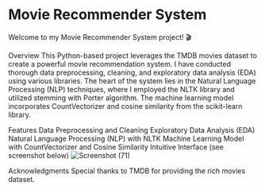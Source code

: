 # Movie Recommender System
Welcome to my Movie Recommender System project! 🎬

Overview
This Python-based project leverages the TMDB movies dataset to create a powerful movie recommendation system. I have conducted thorough data preprocessing, cleaning, and exploratory data analysis (EDA) using various libraries. The heart of the system lies in the Natural Language Processing (NLP) techniques, where I employed the NLTK library and utilized stemming with Porter algorithm. The machine learning model incorporates CountVectorizer and cosine similarity from the scikit-learn library.

Features
Data Preprocessing and Cleaning
Exploratory Data Analysis (EDA)
Natural Language Processing (NLP) with NLTK
Machine Learning Model with CountVectorizer and Cosine Similarity
Intuitive Interface (see screenshot below)
![Screenshot (71)](https://github.com/abhiab369/Movie-Recommender-system/assets/152010561/fb280007-b85f-4b5c-9312-912f65ff34d5)


Acknowledgments
Special thanks to TMDB for providing the rich movies dataset.
